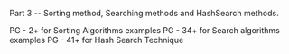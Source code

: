 Part 3 -- Sorting method, Searching methods and HashSearch methods.


PG - 2+ for Sorting Algorithms examples
PG - 34+ for Search algorithms examples
PG - 41+ for Hash Search Technique
